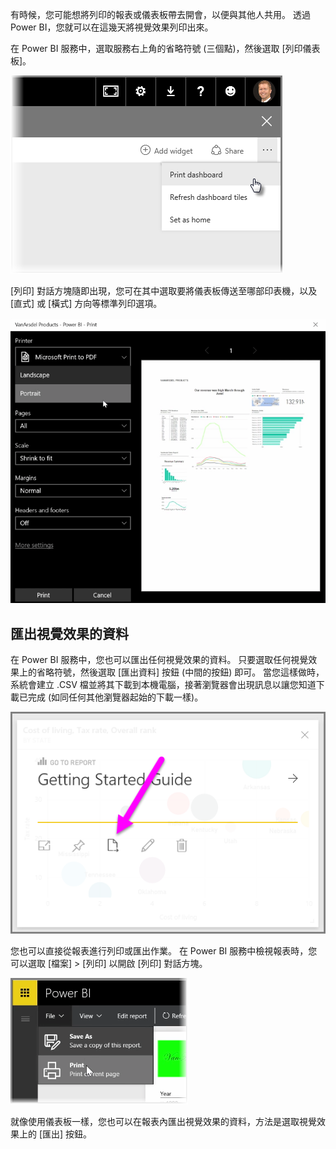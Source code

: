 有時候，您可能想將列印的報表或儀表板帶去開會，以便與其他人共用。 透過 Power BI，您就可以在這幾天將視覺效果列印出來。

在 Power BI 服務中，選取服務右上角的省略符號 (三個點)，然後選取 [列印儀表板]。

![](media/4-4g-print-and-export-dashboards-reports/4-4g_1.png)

[列印] 對話方塊隨即出現，您可在其中選取要將儀表板傳送至哪部印表機，以及 [直式] 或 [橫式] 方向等標準列印選項。

![](media/4-4g-print-and-export-dashboards-reports/4-4g_2.png)

## <a name="export-data-from-a-visual"></a>匯出視覺效果的資料
在 Power BI 服務中，您也可以匯出任何視覺效果的資料。 只要選取任何視覺效果上的省略符號，然後選取 [匯出資料] 按鈕 (中間的按鈕) 即可。 當您這樣做時，系統會建立 .CSV 檔並將其下載到本機電腦，接著瀏覽器會出現訊息以讓您知道下載已完成 (如同任何其他瀏覽器起始的下載一樣)。

![](media/4-4g-print-and-export-dashboards-reports/4-4g_3.png)

您也可以直接從報表進行列印或匯出作業。 在 Power BI 服務中檢視報表時，您可以選取 [檔案] > [列印] 以開啟 [列印] 對話方塊。

![](media/4-4g-print-and-export-dashboards-reports/4-4g_4.png)

就像使用儀表板一樣，您也可以在報表內匯出視覺效果的資料，方法是選取視覺效果上的 [匯出] 按鈕。

